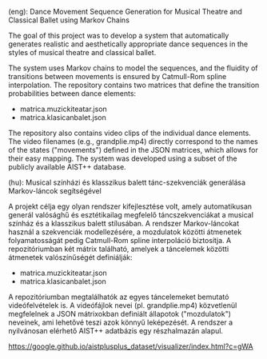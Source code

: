 (eng):
Dance Movement Sequence Generation for Musical Theatre and Classical Ballet using Markov Chains

The goal of this project was to develop a system that automatically generates realistic and aesthetically 
appropriate dance sequences in the styles of musical theatre and classical ballet. 

The system uses Markov chains to model the sequences, and the fluidity of transitions between movements is ensured by Catmull-Rom spline interpolation.
The repository contains two matrices that define the transition probabilities between dance elements:

- matrica.muzickiteatar.json
- matrica.klasicanbalet.json
  
The repository also contains video clips of the individual dance elements. The video filenames
(e.g., grandplie.mp4) directly correspond to the names of the states ("movements") defined in the JSON matrices, which allows for their easy mapping.
The system was developed using a subset of the publicly available AIST++ database.

(hu):
Musical színházi és klasszikus balett tánc-szekvenciák generálása Markov-láncok segítségével

A projekt célja egy olyan rendszer kifejlesztése volt, amely automatikusan generál valósághű és esztétikailag megfelelő 
táncszekvenciákat a musical színház és a klasszikus balett stílusában. A rendszer Markov-láncokat használ a szekvenciák modellezésére, a mozdulatok 
közötti átmenetek folyamatosságát pedig Catmull-Rom spline interpoláció biztosítja.
A repozitóriumban két mátrix található, amelyek a táncelemek közötti átmenetek valószínűségét definiálják:

- matrica.muzickiteatar.json
- matrica.klasicanbalet.json
  
A repozitóriumban megtalálhatók az egyes táncelemeket bemutató videófelvételek is. A videófájlok nevei (pl. grandplie.mp4) közvetlenül megfelelnek
a JSON mátrixokban definiált állapotok ("mozdulatok") neveinek, ami lehetővé teszi azok könnyű leképezését.
A rendszer a nyilvánosan elérhető AIST++ adatbázis egy részhalmazán alapul.

https://google.github.io/aistplusplus_dataset/visualizer/index.html?c=gWA
